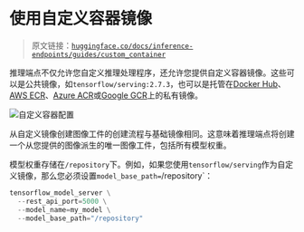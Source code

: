 # 使用自定义容器镜像

> 原文链接：[`huggingface.co/docs/inference-endpoints/guides/custom_container`](https://huggingface.co/docs/inference-endpoints/guides/custom_container)

推理端点不仅允许您自定义推理处理程序，还允许您提供自定义容器镜像。这些可以是公共镜像，如`tensorflow/serving:2.7.3`，也可以是托管在[Docker Hub](https://hub.docker.com/)、[AWS ECR](https://aws.amazon.com/ecr/?nc1=h_ls)、[Azure ACR](https://azure.microsoft.com/de-de/services/container-registry/)或[Google GCR](https://cloud.google.com/container-registry?hl=de)上的私有镜像。

![自定义容器配置](img/2edd4889d6faa4c5faa3ba08780c78a9.png)

从自定义镜像创建图像工件的创建流程与基础镜像相同。这意味着推理端点将创建一个从您提供的图像派生的唯一图像工件，包括所有模型权重。

模型权重存储在`/repository`下。例如，如果您使用`tensorflow/serving`作为自定义镜像，那么您必须设置`model_base_path=`/repository`：

```py
tensorflow_model_server \
  --rest_api_port=5000 \
  --model_name=my_model \
  --model_base_path="/repository"
```
